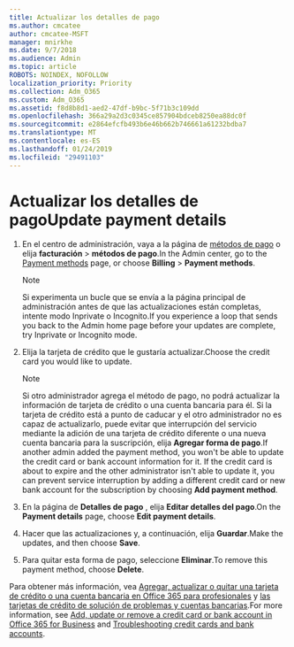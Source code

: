```yaml
---
title: Actualizar los detalles de pago
ms.author: cmcatee
author: cmcatee-MSFT
manager: mnirkhe
ms.date: 9/7/2018
ms.audience: Admin
ms.topic: article
ROBOTS: NOINDEX, NOFOLLOW
localization_priority: Priority
ms.collection: Adm_O365
ms.custom: Adm_O365
ms.assetid: f8d8b8d1-aed2-47df-b9bc-5f71b3c109dd
ms.openlocfilehash: 366a29a2d3c0345ce857904bdceb8250ea88dc0f
ms.sourcegitcommit: e2864efcfb493b6e46b662b746661a61232bdba7
ms.translationtype: MT
ms.contentlocale: es-ES
ms.lasthandoff: 01/24/2019
ms.locfileid: "29491103"
---
```

# <a name="update-payment-details"></a><span data-ttu-id="69a18-102">Actualizar los detalles de pago</span><span class="sxs-lookup"><span data-stu-id="69a18-102">Update payment details</span></span>

1. <span data-ttu-id="69a18-103">En el centro de administración, vaya a la página de [métodos de pago](https://go.microsoft.com/fwlink/p/?linkid=2018806) o elija **facturación** \> **métodos de pago**.</span><span class="sxs-lookup"><span data-stu-id="69a18-103">In the Admin center, go to the [Payment methods](https://go.microsoft.com/fwlink/p/?linkid=2018806) page, or choose **Billing** \> **Payment methods**.</span></span>
    
    > [!NOTE]
    > <span data-ttu-id="69a18-104">Si experimenta un bucle que se envía a la página principal de administración antes de que las actualizaciones están completas, intente modo Inprivate o Incognito.</span><span class="sxs-lookup"><span data-stu-id="69a18-104">If you experience a loop that sends you back to the Admin home page before your updates are complete, try Inprivate or Incognito mode.</span></span> 
  
2. <span data-ttu-id="69a18-105">Elija la tarjeta de crédito que le gustaría actualizar.</span><span class="sxs-lookup"><span data-stu-id="69a18-105">Choose the credit card you would like to update.</span></span>
    
    > [!NOTE]
    > <span data-ttu-id="69a18-p101">Si otro administrador agrega el método de pago, no podrá actualizar la información de tarjeta de crédito o una cuenta bancaria para él. Si la tarjeta de crédito está a punto de caducar y el otro administrador no es capaz de actualizarlo, puede evitar que interrupción del servicio mediante la adición de una tarjeta de crédito diferente o una nueva cuenta bancaria para la suscripción, elija **Agregar forma de pago**.</span><span class="sxs-lookup"><span data-stu-id="69a18-p101">If another admin added the payment method, you won't be able to update the credit card or bank account information for it. If the credit card is about to expire and the other administrator isn't able to update it, you can prevent service interruption by adding a different credit card or new bank account for the subscription by choosing **Add payment method**.</span></span> 
  
3. <span data-ttu-id="69a18-108">En la página de **Detalles de pago** , elija **Editar detalles del pago**.</span><span class="sxs-lookup"><span data-stu-id="69a18-108">On the **Payment details** page, choose **Edit payment details**.</span></span>
    
4. <span data-ttu-id="69a18-109">Hacer que las actualizaciones y, a continuación, elija **Guardar**.</span><span class="sxs-lookup"><span data-stu-id="69a18-109">Make the updates, and then choose **Save**.</span></span>
    
5. <span data-ttu-id="69a18-110">Para quitar esta forma de pago, seleccione **Eliminar**.</span><span class="sxs-lookup"><span data-stu-id="69a18-110">To remove this payment method, choose **Delete**.</span></span>
    
<span data-ttu-id="69a18-111">Para obtener más información, vea [Agregar, actualizar o quitar una tarjeta de crédito o una cuenta bancaria en Office 365 para profesionales](https://support.office.com/article/30ba9c83-50d8-4020-90ed-830a5b8c8724) y [las tarjetas de crédito de solución de problemas y cuentas bancarias](https://support.office.com/article/30ba9c83-50d8-4020-90ed-830a5b8c8724).</span><span class="sxs-lookup"><span data-stu-id="69a18-111">For more information, see [Add, update or remove a credit card or bank account in Office 365 for Business](https://support.office.com/article/30ba9c83-50d8-4020-90ed-830a5b8c8724) and [Troubleshooting credit cards and bank accounts](https://support.office.com/article/30ba9c83-50d8-4020-90ed-830a5b8c8724).</span></span>
  


